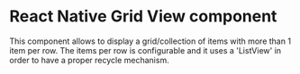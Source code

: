 # React Native Grid View component

This component allows to display a grid/collection of items with more than 1 item per row. The items per row is configurable and it uses a 'ListView' in order to have a proper recycle mechanism.
